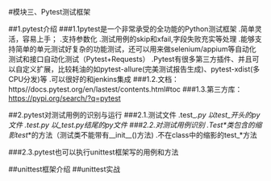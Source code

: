 #模块三、Pytest测试框架

##1.pytest介绍
###1.1pytest是一个非常承受的全功能的Python测试框架
        .简单灵活，容易上手；
        .支持参数化
        .测试用例的skip和xfail,字段失败充实等处理
        .能够支持简单的单元测试好复杂的功能测试，还可以用来做selenium/appium等自动化测试和接口自动化测试（Pytest+Requests）
        .Pytest有很多第三方插件、并且可以自定义扩展，比较耗油的如pytest-allure(完美测试报告生成)、pytest-xdist(多CPU分发)等
        .可以很好的和jenkins集成
###1.2.文档：https//docs.pytest.org/en/lastest/contents.html#toc
###1.3.第三方库：https://pypi.org/search/?q=pytest

##2.pytest对测试用例的识别与运行
###2.1.测试文件
    .test_*.py  以test_开头的py文件
    .*_test.py  以_test.py结尾的py文件
###2.2.对测试用例识别
    .Test*类包含的缩影test_*的方法（测试类不能带有__init__()方法)
    .不在class中的缩影的test_*方法
 
###2.3.pytest也可以执行unittest框架写的用例和方法


##unittest框架介绍
##unittest实战
###
